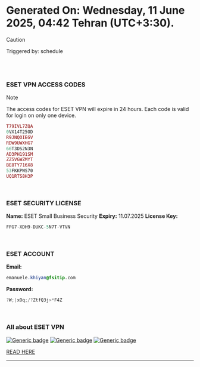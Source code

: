# Generated On: Wednesday, 11 June 2025, 04:42 Tehran (UTC+3:30).

> [!CAUTION]
> Triggered by: schedule

<br><br>

### ESET VPN ACCESS CODES

> [!NOTE]
> The access codes for ESET VPN will expire in 24 hours.
> Each code is valid for login on only one device.

```ruby
T79IVL7ZQA
0VX14T25OD
R9JNQOIEGV
RDW9UWXHG7
66T3DS2N3N
AD3PH191SM
ZZ5VGWZMYT
BE8TY716X8
53FKKPWS70
UQ1RTS8H3P
```

<br>

### ESET SECURITY LICENSE

**Name:** ESET Small Business Security
**Expiry:** 11.07.2025
**License Key:**

```POV-Ray SDL
FFG7-XDH9-DUKC-5N7T-VTVN
```

<br>

### ESET ACCOUNT

**Email:**

```CSS
emanuele.khiyan@fsitip.com
```

**Password:**

```POV-Ray SDL
?W;|xOq;/?ZtfQ3j>*F4Z
```

<br>

### All about ESET VPN


[![Generic badge](https://img.shields.io/badge/Download-Android-green.svg)](https://play.google.com/store/apps/details?id=com.eset.vpn)
[![Generic badge](https://img.shields.io/badge/Download-ios-white.svg)](https://apps.apple.com/us/app/eset-vpn/id6463002278)
[![Generic badge](https://img.shields.io/badge/Download-windows-blue.svg)](https://download.eset.com/com/eset/apps/home/vpn/windows/latest/eset_vpn_installer.exe)
  

[READ HERE](https://t.me/F_NiREvil/2113)

---

<br><br>

